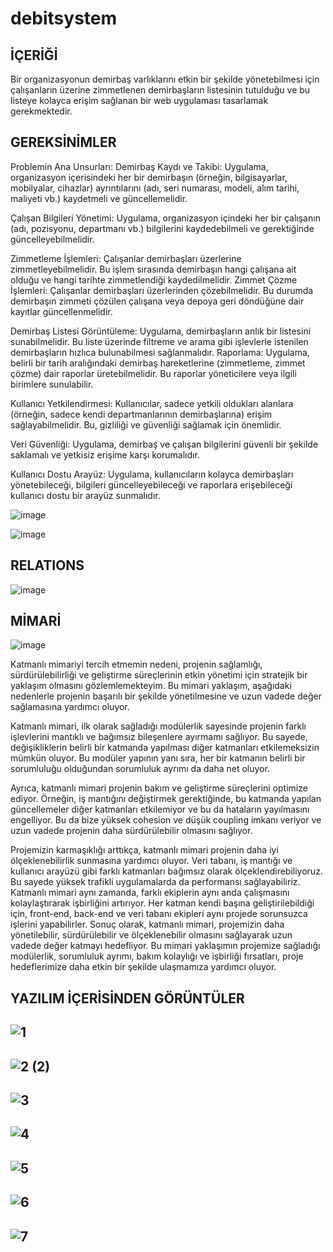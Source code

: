 # debitsystem
## İÇERİĞİ
Bir organizasyonun demirbaş varlıklarını etkin bir şekilde yönetebilmesi için çalışanların üzerine zimmetlenen demirbaşların listesinin tutulduğu ve bu listeye kolayca erişim sağlanan bir web uygulaması tasarlamak gerekmektedir. 
## GEREKSİNİMLER
Problemin Ana Unsurları: Demirbaş Kaydı ve Takibi: Uygulama, organizasyon içerisindeki her bir demirbaşın (örneğin, bilgisayarlar, mobilyalar, cihazlar) ayrıntılarını (adı, seri numarası, modeli, alım tarihi, maliyeti vb.) kaydetmeli ve güncellemelidir.

Çalışan Bilgileri Yönetimi: Uygulama, organizasyon içindeki her bir çalışanın (adı, pozisyonu, departmanı vb.) bilgilerini kaydedebilmeli ve gerektiğinde güncelleyebilmelidir. 

Zimmetleme İşlemleri: Çalışanlar demirbaşları üzerlerine zimmetleyebilmelidir. Bu işlem sırasında demirbaşın hangi çalışana ait olduğu ve hangi tarihte zimmetlendiği kaydedilmelidir. Zimmet Çözme İşlemleri: Çalışanlar demirbaşları üzerlerinden çözebilmelidir. Bu durumda 
demirbaşın zimmeti çözülen çalışana veya depoya geri döndüğüne dair kayıtlar güncellenmelidir.

Demirbaş Listesi Görüntüleme: Uygulama, demirbaşların anlık bir listesini sunabilmelidir. Bu liste üzerinde filtreme ve arama gibi işlevlerle istenilen demirbaşların hızlıca bulunabilmesi sağlanmalıdır. 
Raporlama: Uygulama, belirli bir tarih aralığındaki demirbaş hareketlerine (zimmetleme, zimmet çözme) dair raporlar üretebilmelidir. Bu raporlar yöneticilere veya ilgili birimlere sunulabilir. 

Kullanıcı Yetkilendirmesi: Kullanıcılar, sadece yetkili oldukları alanlara (örneğin, sadece kendi departmanlarının demirbaşlarına) erişim sağlayabilmelidir. Bu, gizliliği ve güvenliği sağlamak için önemlidir. 

Veri Güvenliği: Uygulama, demirbaş ve çalışan bilgilerini güvenli bir şekilde saklamalı ve yetkisiz erişime karşı korumalıdır. 

Kullanıcı Dostu Arayüz: Uygulama, kullanıcıların kolayca demirbaşları yönetebileceği, bilgileri güncelleyebileceği ve raporlara erişebileceği kullanıcı dostu bir arayüz sunmalıdır. 

![image](https://github.com/xryal/debitsystem/assets/81656700/17eced3c-f1ae-4952-b36c-d74801cc3bec)

![image](https://github.com/xryal/debitsystem/assets/81656700/6c77f2b8-7ec0-4382-a2d8-bab76f7ef87f)

## RELATIONS

![image](https://github.com/xryal/debitsystem/assets/81656700/75451640-4fed-4ede-be7f-15af2e3cc4a5)

## MİMARİ

![image](https://github.com/xryal/debitsystem/assets/81656700/9d0e84be-3df9-451b-8e4a-a6b02e1ccf82)

Katmanlı mimariyi tercih etmemin nedeni, projenin sağlamlığı, sürdürülebilirliği ve geliştirme süreçlerinin etkin yönetimi için stratejik bir yaklaşım olmasını gözlemlemekteyim. Bu mimari yaklaşım, aşağıdaki nedenlerle projenin başarılı bir şekilde yönetilmesine ve uzun vadede değer sağlamasına yardımcı oluyor.

Katmanlı mimari, ilk olarak sağladığı modülerlik sayesinde projenin farklı işlevlerini mantıklı ve bağımsız bileşenlere ayırmamı sağlıyor. Bu sayede, değişikliklerin belirli bir katmanda yapılması diğer katmanları etkilemeksizin mümkün oluyor. Bu modüler yapının yanı sıra, her bir katmanın belirli bir sorumluluğu olduğundan sorumluluk ayrımı da daha net oluyor. 

Ayrıca, katmanlı mimari projenin bakım ve geliştirme süreçlerini optimize ediyor. Örneğin, iş mantığını değiştirmek gerektiğinde, bu katmanda yapılan güncellemeler diğer katmanları etkilemiyor ve bu da hataların yayılmasını engelliyor. Bu da bize yüksek cohesion ve düşük coupling imkanı veriyor ve uzun vadede projenin daha sürdürülebilir olmasını sağlıyor. 

Projemizin karmaşıklığı arttıkça, katmanlı mimari projenin daha iyi ölçeklenebilirlik sunmasına yardımcı oluyor. Veri tabanı, iş mantığı ve kullanıcı arayüzü gibi farklı katmanları bağımsız olarak ölçeklendirebiliyoruz. Bu sayede yüksek trafikli uygulamalarda da performansı sağlayabiliriz. Katmanlı mimari aynı zamanda, farklı ekiplerin aynı anda çalışmasını kolaylaştırarak işbirliğini artırıyor. Her katman kendi başına geliştirilebildiği için, front-end, back-end ve veri tabanı ekipleri aynı projede sorunsuzca işlerini yapabilirler.
Sonuç olarak, katmanlı mimari, projemizin daha yönetilebilir, sürdürülebilir ve ölçeklenebilir olmasını sağlayarak uzun vadede değer katmayı hedefliyor. Bu mimari yaklaşımın projemize sağladığı modülerlik, sorumluluk ayrımı, bakım kolaylığı ve işbirliği fırsatları, proje hedeflerimize daha etkin bir şekilde ulaşmamıza yardımcı oluyor.

## YAZILIM İÇERİSİNDEN GÖRÜNTÜLER

## ![1](https://github.com/xryal/debitsystem/assets/81656700/fae5cff9-dbeb-426e-a2e4-cce3d7b7445d)


## ![2 (2)](https://github.com/xryal/debitsystem/assets/81656700/c6a9f56d-c36d-400f-9784-a0dea915ab3e)


## ![3](https://github.com/xryal/debitsystem/assets/81656700/e1a1e808-f2bc-4bb2-8b28-c3c71feee2fe)


## ![4](https://github.com/xryal/debitsystem/assets/81656700/65981d87-0a6e-4e18-8d81-9be8bc6de03b)


## ![5](https://github.com/xryal/debitsystem/assets/81656700/70fb72f4-6cfa-47b0-bc23-d9ff1211915c)

## ![6](https://github.com/xryal/debitsystem/assets/81656700/7425fd06-b95b-4cec-bd10-50816018c533)

## ![7](https://github.com/xryal/debitsystem/assets/81656700/b7abf4dd-cc3f-42e5-a6d8-85a2199466e3)






